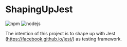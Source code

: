 # ShapingUpJest
![npm](https://img.shields.io/npm/v/npm.svg)
![nodejs](https://img.shields.io/npm/v/npm.svg)

The intention of this project is to shape up with Jest (https://facebook.github.io/jest/) as testing framework.
